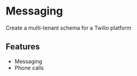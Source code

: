 # Messaging

Create a multi-tenant schema for a Twilio platform

## Features

- Messaging
- Phone calls

